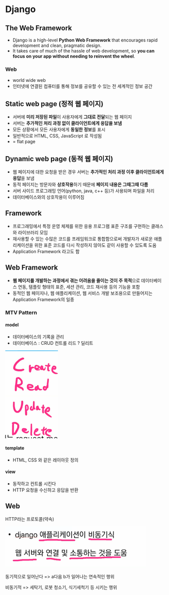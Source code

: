 # Django 

## The Web Framework

- Django is a high-level **Python Web Framework** that encourages rapid development and clean, pragmatic design.
- It takes care of much of the hassle of web development, so **you can focus on your app without needing to reinvent the wheel**.



### Web

- world wide web
- 인터넷에 연결된 컴퓨터를 통해 정보를 공유할 수 있는 전 세계적인 정보 공간



## Static web page (정적 웹 페이지)

- 서버에 **미리 저장된 파일**이 사용자에게 **그대로 전달**되는 웹 페이지 
- 서버는 **추가적인 처리 과정 없이 클라이언트에게 응답을 보냄** 
- 모든 상황에서 모든 사용자에게 **동일한 정보**를 표시 
- 일반적으로 HTML, CSS, JavaScript 로 작성됨 
- = flat page



## Dynamic web page (동적 웹 페이지)

- 웹 페이지에 대한 요청을 받은 경우 서버는 **추가적인 처리 과정 이후 클라이언트에게 응답**을 보냄 
- 동적 페이지는 방문자와 **상호작용**하기 때문에 **페이지 내용은 그때그때 다름** 
- 서버 사이드 프로그래밍 언어(python, java, c++ 등)가 사용되며 파일을 처리
- 데이터베이스와의 상호작용이 이루어짐



## Framework

- 프로그래밍에서 특정 운영 체제를 위한 응용 프로그램 표준 구조를 구현하는 클래스와 라이브러리 모임 
- 재사용할 수 있는 수많은 코드를 프레임워크로 통합함으로써 개발자가 새로운 애플리케이션을 위한 표준 코드를 다시 작성하지 않아도 같이 사용할 수 있도록 도움 
- Application Framework 라고도 함



## Web Framework

- **웹 페이지를 개발하는 과정에서 겪는 어려움을 줄이는 것이 주 목적**으로 데이터베이스 연동, 템플릿 형태의 표준, 세션 관리, 코드 재사용 등의 기능을 포함 
- 동적인 웹 페이지나, 웹 애플리케이션, 웹 서비스 개발 보조용으로 만들어지는 Application Framework의 일종





### MTV Pattern

#### model

- 데이터베이스의 기록을 관리
- 데이터베이스 : CRUD 컨트롤 리드 ? 딜리트

![image-20210831150212301](photo/image-20210831150212301.png)

#### template

- HTML, CSS 와 같은 레이아웃 정의

#### view

- 동작하고 컨트롤 시킨다
- HTTP 요청을 수신하고 응답을 반환





## Web

HTTP라는 프로토콜(약속)







![image-20210831101319400](photo/image-20210831101319400.png)

동기적으로 일어난다 => a다음 b가 일어나는 연속적인 행위

비동기적 => 세탁기, 로봇 청소기, 식기세척기 등 시키는 행위